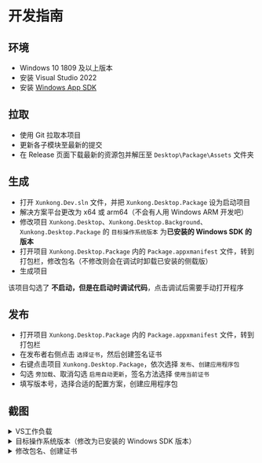 # 开发指南

## 环境

- Windows 10 1809 及以上版本
- 安装 Visual Studio 2022
- 安装 [Windows App SDK](https://docs.microsoft.com/zh-cn/windows/apps/windows-app-sdk/set-up-your-development-environment)

## 拉取

- 使用 Git 拉取本项目
- 更新各子模块至最新的提交
- 在 Release 页面下载最新的资源包并解压至 `Desktop\Package\Assets` 文件夹

## 生成

- 打开 `Xunkong.Dev.sln` 文件，并把 `Xunkong.Desktop.Package` 设为启动项目
- 解决方案平台更改为 x64 或 arm64（不会有人用 Windows ARM 开发吧）
- 修改项目 `Xunkong.Desktop`、`Xunkong.Desktop.Background`、`Xunkong.Desktop.Package` 的 `目标操作系统版本` 为**已安装的 Windows SDK 的版本**
- 打开项目 `Xunkong.Desktop.Package` 内的 `Package.appxmanifest` 文件，转到打包栏，修改包名（不修改则会在调试时卸载已安装的侧载版）
- 生成项目

该项目勾选了 **不启动，但是在启动时调试代码**，点击调试后需要手动打开程序

## 发布

- 打开项目 `Xunkong.Desktop.Package` 内的 `Package.appxmanifest` 文件，转到打包栏
- 在发布者右侧点击 `选择证书`，然后创建签名证书
- 右键点击项目 `Xunkong.Desktop.Package`，依次选择 `发布`、`创建应用程序包`
- 勾选 `旁加载`、取消勾选 `启用自动更新`，签名方法选择 `使用当前证书`
- 填写版本号，选择合适的配置方案，创建应用程序包

## 截图

<details>
<summary>VS工作负载</summary>

![vs-workload](https://file.xunkong.cc/static/repo/xunkong/vs-workload.webp)

</details>

<details>
<summary>目标操作系统版本（修改为已安装的 Windows SDK 版本）</summary>

![target-os-1](https://file.xunkong.cc/static/repo/xunkong/target-os-1.webp)
![target-os-2](https://file.xunkong.cc/static/repo/xunkong/target-os-2.webp)

</details>

<details>
<summary>修改包名、创建证书</summary>

![package-operation](https://file.xunkong.cc/static/repo/xunkong/package-operation.webp)

</details>
